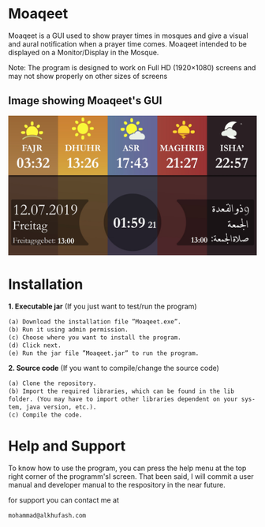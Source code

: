 # Moaqeet

Moaqeet is a GUI used to show prayer times in mosques and give a visual
and aural notification when a prayer time comes. Moaqeet intended to be
displayed on a Monitor/Display in the Mosque.

Note: The program is designed to work on Full HD (1920×1080)
screens and may not show properly on other sizes of screens

## Image showing Moaqeet's GUI
![Image of Moaqeet GUI](https://github.com/mohfat96/Moaqeet/blob/master/docs/Moaqeet.jpg)

# Installation

**1. Executable jar** (If you just want to test/run the program)
```
(a) Download the installation file ”Moaqeet.exe”.
(b) Run it using admin permission.
(c) Choose where you want to install the program.
(d) Click next.
(e) Run the jar file ”Moaqeet.jar” to run the program.
```
**2. Source code**  (If you want to compile/change the source code)

```
(a) Clone the repository.
(b) Import the required libraries, which can be found in the lib folder. (You may have to import other libraries dependent on your sys-
tem, java version, etc.).
(c) Compile the code.
```

# Help and Support 
 To know how to use the program, you can press the help menu at the top right corner of the programm'sI screen.
 That been said, I will commit a user manual and developer manual to the respository in the near future.
 
 for support you can contact me at
 ```
 mohammad@alkhufash.com
 ```
